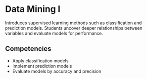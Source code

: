 # Data Mining I

Introduces supervised learning methods such as classification and prediction models. Students uncover deeper relationships between variables and evaluate models for performance.

## Competencies
- Apply classification models
- Implement prediction models
- Evaluate models by accuracy and precision
